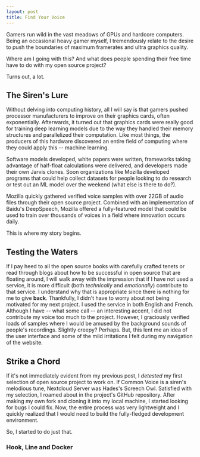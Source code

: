```yaml
---
layout: post
title: Find Your Voice
---
```


Gamers run wild in the vast meadows of GPUs and hardcore computers. Being an occasional heavy gamer myself, I tremendously relate to the desire to push the boundaries of maximum framerates and ultra graphics quality. 

Where am I going with this? And what does people spending their free time have to do with my open source project? 

Turns out, a lot. 

## The Siren's Lure
Without delving into computing history, all I will say is that gamers pushed processor manufacturers to improve on their graphics cards, often exponentially. Afterwards, it turned out that graphics cards were really good for training deep learning models due to the way they handled their memory structures and parallelized their computation. Like most things, the producers of this hardware discovered an entire field of computing where they could apply this -- machine learning. 

Software models developed, white papers were written, frameworks taking advantage of half-float calculations were delivered, and developers made their own Jarvis clones. Soon organizations like Mozilla developed programs that could help collect datasets for people looking to do research or test out an ML model over the weekend (what else is there to do?). 

Mozilla quickly gathered verified voice samples with over 22GB of audio files through their open source project. Combined with an implementation of Baidu's DeepSpeech, Mozilla offered a fully-featured model that could be used to train over thousands of voices in a field where innovation occurs daily. 

This is where my story begins. 

## Testing the Waters
If I pay heed to all the open source books with carefully crafted tenets or read through blogs about how to be successful in open source that are floating around, I will walk away with the impression that if I have not used a service, it is more difficult (both *technically* and *emotionally*) contribute to that service. I understand why that is appropriate since there is nothing for me to give **back**. Thankfully, I didn't have to worry about not being motivated for my next project. I used the service in both English and French. Although I have -- what some call -- an interesting accent, I did not contribute my voice too much to the project. However, I graciously verified loads of samples where I would be amused by the background sounds of people's recordings. Slightly creepy? Perhaps. But, this lent me an idea of the user interface and some of the mild irritations I felt during my navigation of the website. 

## Strike a Chord
If it's not immediately evident from my previous post, I *detested* my first selection of open source project to work on. If Common Voice is a siren's melodious tune, Nextcloud Server was Hades's Screech Owl. Satisfied with my selection, I roamed about in the project's GitHub repository. After making my own fork and cloning it into my local machine, I started looking for bugs I could fix. Now, the entire process was very lightweight and I quickly realized that I would need to build the fully-fledged development environment. 

So, I started to do just that.

### Hook, Line and Docker
